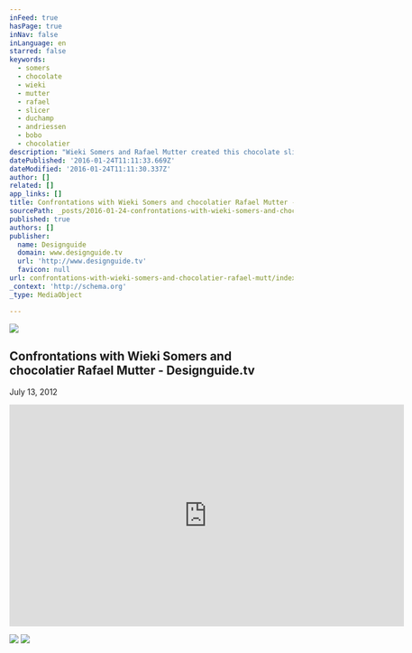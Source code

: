 ```yaml
---
inFeed: true
hasPage: true
inNav: false
inLanguage: en
starred: false
keywords:
  - somers
  - chocolate
  - wieki
  - mutter
  - rafael
  - slicer
  - duchamp
  - andriessen
  - bobo
  - chocolatier
description: "Wieki Somers and Rafael Mutter created this chocolate slicer, inspired by Marcel Duchamp's chocolate grinder. Each block of chocolate weighs over 100 kg, and when thinly sliced they reveal patterns in the form of African bobo (cocoa pickers believe they have special powers for a good harvest) masks."
datePublished: '2016-01-24T11:11:33.669Z'
dateModified: '2016-01-24T11:11:30.337Z'
author: []
related: []
app_links: []
title: Confrontations with Wieki Somers and chocolatier Rafael Mutter - Designguide.tv
sourcePath: _posts/2016-01-24-confrontations-with-wieki-somers-and-chocolatier-rafael-mutt.md
published: true
authors: []
publisher:
  name: Designguide
  domain: www.designguide.tv
  url: 'http://www.designguide.tv'
  favicon: null
url: confrontations-with-wieki-somers-and-chocolatier-rafael-mutt/index.html
_context: 'http://schema.org'
_type: MediaObject

---
```

![](https://the-grid-user-content.s3-us-west-2.amazonaws.com/48484f36-090f-4fbb-9e98-0bb42bf47291.jpg)

<article style=""><h1>Confrontations with Wieki Somers and chocolatier Rafael Mutter - Designguide.tv</h1><p>July 13, 2012</p></article>

<iframe src="https://player.vimeo.com/video/44366737?color=ffffff&amp;title=0&amp;byline=0&amp;portrait=0" width="700" height="393" frameborder="0" webkitallowfullscreen="" mozallowfullscreen="" allowfullscreen="" style=""></iframe>

![](https://the-grid-user-content.s3-us-west-2.amazonaws.com/940ff3b1-ca91-4cd2-bc6f-2b277b82d8b1.jpg)
![](https://the-grid-user-content.s3-us-west-2.amazonaws.com/43eb7103-b3c6-47cb-b05f-7a4f8f583ff1.jpg)